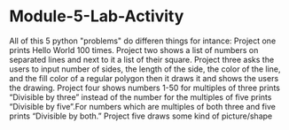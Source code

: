 # Module-5-Lab-Activity
All of this 5 python "problems" do differen things for intance: 
Project one prints Hello World 100 times.
Project two shows a list of numbers on separated lines and next to it a list of their square.
Project three asks the users to input number of sides, the length of the side, the color of the line, and the fill color of a regular polygon then it draws it and shows the users the drawing.
Project four shows numbers 1-50 for multiples of three prints “Divisible by three” instead of the number for the multiples of five prints “Divisible by five”.For numbers which are multiples of both three and five prints “Divisible by both.”
Project five draws some kind of picture/shape
